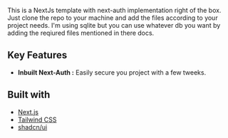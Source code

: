 This is a NextJs template with next-auth implementation right of the box.
Just clone the repo to your machine and add the files according to your project needs.
I'm using sqlite but you can use whatever db you want by adding the reqiured files mentioned in there docs.

## Key Features

- **Inbuilt Next-Auth :** Easily secure you project with a few tweeks.

## Built with

- [Next.js](https://nextjs.org/)
- [Tailwind CSS](https://tailwindcss.com/)
- [shadcn/ui](https://ui.shadcn.com/)
